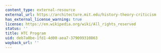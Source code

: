```yaml
---
content_type: external-resource
external_url: https://architecture.mit.edu/history-theory-criticism
has_external_license_warning: true
license: https://en.wikipedia.org/wiki/All_rights_reserved
status: ''
title: HTC Program
uid: deb7a0be-1fd1-4d00-aea7-379099310863
wayback_url: ''
---
```


